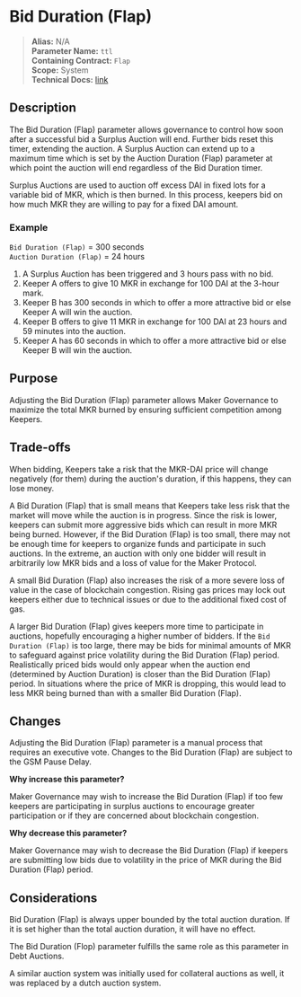 
# Bid Duration (Flap)

>**Alias:** N/A  
>**Parameter Name:** `ttl`  
>**Containing Contract:** `Flap`  
>**Scope:** System  
>**Technical Docs:** [link](https://docs.makerdao.com/smart-contract-modules/system-stabilizer-module/flap-detailed-documentation)  

## Description
The Bid Duration (Flap) parameter allows governance to control how soon after a successful bid a Surplus Auction will end. Further bids reset this timer, extending the auction. A Surplus Auction can extend up to a maximum time which is set by the Auction Duration (Flap) parameter at which point the auction will end regardless of the Bid Duration timer.

Surplus Auctions are used to auction off excess DAI in fixed lots for a variable bid of MKR, which is then burned. In this process, keepers bid on how much MKR they are willing to pay for a fixed DAI amount. 

### Example

`Bid Duration (Flap)` = 300 seconds  
`Auction Duration (Flap)` = 24 hours  

1. A Surplus Auction has been triggered and 3 hours pass with no bid.
2. Keeper A offers to give 10 MKR in exchange for 100 DAI at the 3-hour mark.
3. Keeper B has 300 seconds in which to offer a more attractive bid or else Keeper A will win the auction.
4. Keeper B offers to give 11 MKR in exchange for 100 DAI at 23 hours and 59 minutes into the auction.
5. Keeper A has 60 seconds in which to offer a more attractive bid or else Keeper B will win the auction.

## Purpose
Adjusting the Bid Duration (Flap) parameter allows Maker Governance to maximize the total MKR burned by ensuring sufficient competition among Keepers.

## Trade-offs
When bidding, Keepers take a risk that the MKR-DAI price will change negatively (for them) during the auction's duration, if this happens, they can lose money.

A Bid Duration (Flap) that is small means that Keepers take less risk that the market will move while the auction is in progress. Since the risk is lower,  keepers can submit more aggressive bids which can result in more MKR being burned. However, if the Bid Duration (Flap) is too small, there may not be enough time for keepers to organize funds and participate in such auctions. In the extreme, an auction with only one bidder will result in arbitrarily low MKR bids and a loss of value for the Maker Protocol.

A small Bid Duration (Flap) also increases the risk of a more severe loss of value in the case of blockchain congestion. Rising gas prices may lock out keepers either due to technical issues or due to the additional fixed cost of gas. 

A larger Bid Duration (Flap) gives keepers more time to participate in auctions, hopefully encouraging a higher number of bidders. If the `Bid Duration (Flap)` is too large, there may be bids for minimal amounts of MKR to safeguard against price volatility during the Bid Duration (Flap) period. Realistically priced bids would only appear when the auction end (determined by Auction Duration) is closer than the Bid Duration (Flap) period. In situations where the price of MKR is dropping, this would lead to less MKR being burned than with a smaller Bid Duration (Flap).


## Changes
Adjusting the Bid Duration (Flap) parameter is a manual process that requires an executive vote. Changes to the Bid Duration (Flap) are subject to the GSM Pause Delay.

**Why increase this parameter?**

Maker Governance may wish to increase the Bid Duration (Flap) if too few keepers are participating in surplus auctions to encourage greater participation or if they are concerned about blockchain congestion.

**Why decrease this parameter?**

Maker Governance may wish to decrease the Bid Duration (Flap) if keepers are submitting low bids due to volatility in the price of MKR during the Bid Duration (Flap) period.

## Considerations
Bid Duration (Flap) is always upper bounded by the total auction duration. If it is set higher than the total auction duration, it will have no effect. 

The Bid Duration (Flop) parameter fulfills the same role as this parameter in Debt Auctions.

A similar auction system was initially used for collateral auctions as well, it was replaced by a dutch auction system.
